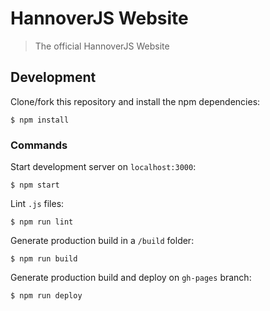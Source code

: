 # HannoverJS Website

> The official HannoverJS Website

## Development

Clone/fork this repository and install the npm dependencies:
```
$ npm install
```

### Commands

Start development server on `localhost:3000`:

```
$ npm start
```

Lint `.js` files:

```
$ npm run lint
```

Generate production build in a `/build` folder:

```
$ npm run build
```

Generate production build and deploy on `gh-pages` branch:

```
$ npm run deploy
```
